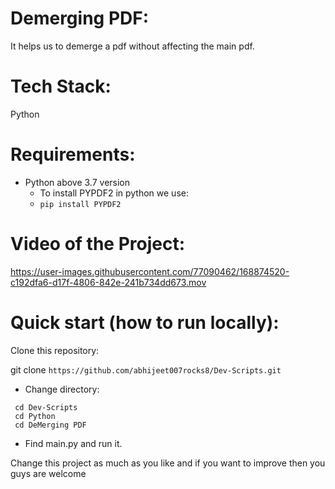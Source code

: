 # Demerging PDF:
  It helps us to demerge a pdf without affecting the main pdf.
  
# Tech Stack:
  Python
 
# Requirements:
  - Python above 3.7 version
       - To install PYPDF2 in python we use:
       -  ```pip install PYPDF2```

# Video of the Project:

https://user-images.githubusercontent.com/77090462/168874520-c192dfa6-d17f-4806-842e-241b734dd673.mov


# Quick start (how to run locally):

Clone this repository:

git clone ```https://github.com/abhijeet007rocks8/Dev-Scripts.git```
- Change directory:
```
 cd Dev-Scripts
 cd Python
 cd DeMerging PDF
```
- Find main.py and run it.


Change this project as much as you like and if you want to improve then you guys are welcome
